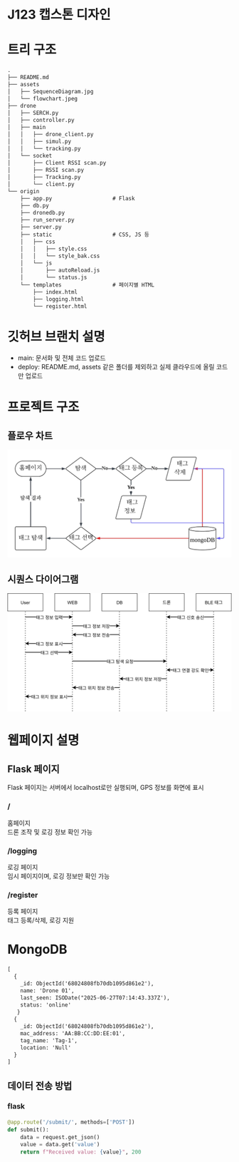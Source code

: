 # J123 캡스톤 디자인

# 트리 구조
```
.
├── README.md
├── assets
│   ├── SequenceDiagram.jpg
│   └── flowchart.jpeg
├── drone
│   ├── SERCH.py
│   ├── controller.py
│   ├── main
│   │   ├── drone_client.py
│   │   ├── simul.py
│   │   └── tracking.py
│   └── socket
│       ├── Client RSSI scan.py
│       ├── RSSI scan.py
│       ├── Tracking.py
│       └── client.py
└── origin
    ├── app.py                   # Flask
    ├── db.py
    ├── dronedb.py
    ├── run_server.py
    ├── server.py
    ├── static                   # CSS, JS 등
    │   ├── css
    │   │   ├── style.css
    │   │   └── style_bak.css
    │   └── js
    │       ├── autoReload.js
    │       └── status.js
    └── templates                # 페이지별 HTML
        ├── index.html
        ├── logging.html
        └── register.html
```

# 깃허브 브랜치 설명
- main: 문서화 및 전체 코드 업로드
- deploy: README.md, assets 같은 폴더를 제외하고 실제 클라우드에 올릴 코드만 업로드

# 프로젝트 구조
## 플로우 차트
![flowchart](./assets/flowchart.jpeg)
## 시퀀스 다이어그램
![SequenceDiagram](./assets/SequenceDiagram.jpg)
# 웹페이지 설명

## Flask 페이지
Flask 페이지는 서버에서 localhost로만 실행되며, GPS 정보를 화면에 표시

### /
홈페이지<br/>
드론 조작 및 로깅 정보 확인 가능

### /logging
로깅 페이지<br/>
임시 페이지이며, 로깅 정보만 확인 가능

### /register
등록 페이지<br/>
태그 등록/삭제, 로깅 지원

# MongoDB
```MongoDB
[
  {
    _id: ObjectId('68024808fb70db1095d861e2'),
    name: 'Drone 01',
    last_seen: ISODate("2025-06-27T07:14:43.337Z'),
    status: 'online'
   }
  {
    _id: ObjectId('68024808fb70db1095d861e2'),
    mac_address: 'AA:BB:CC:DD:EE:01',
    tag_name: 'Tag-1',
    location: 'Null'
  }
]
```

## 데이터 전송 방법
### flask
```python
@app.route('/submit/', methods=['POST'])
def submit():
    data = request.get_json()
    value = data.get('value')
    return f"Received value: {value}", 200
```
